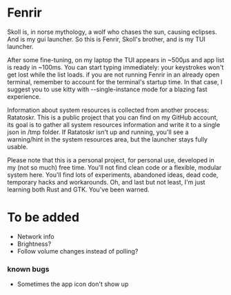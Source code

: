 # Fenrir
Skoll is, in norse mythology, a wolf who chases the sun, causing eclipses. And is my gui launcher. So this is Fenrir, Skoll's brother, and is my TUI launcher.

After some fine-tuning, on my laptop the TUI appears in ~500µs and app list is ready in ~100ms. You can start typing immediately: your keystrokes won't get lost while the list loads.
if you are not running Fenrir in an already open terminal, remember to account for the terminal's startup time. In that case, I suggest you to use kitty with --single-instance mode for a blazing fast experience.

Information about system resources is collected from another process: Ratatoskr. This is a public project that you can find on my GitHub account, its goal is to gather all system resources information and write it to a single json in /tmp folder. If Ratatoskr isn't up and running, you'll see a warning/hint in the system resources area, but the launcher stays fully usable.

Please note that this is a personal project, for personal use, developed in my (not so much) free time. You'll not find clean code or a flexible, modular system here. You'll find lots of experiments, abandoned ideas, dead code, temporary hacks and workarounds. Oh, and last but not least, I'm just learning both Rust and GTK. You've been warned.

# To be added
- Network info
- Brightness?
- Follow volume changes instead of polling?

### known bugs
<!-- [ ] Nerd icons are too small: using ttf-roboto-mono-nerd?-->
- Sometimes the app icon don't show up
